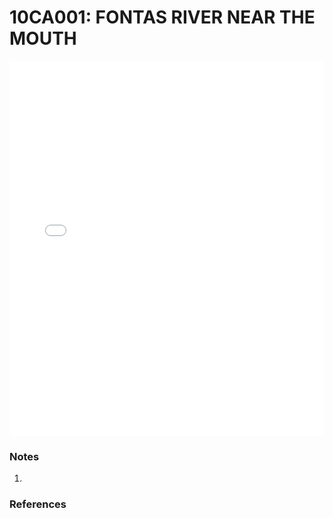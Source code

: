 # 10CA001: FONTAS RIVER NEAR THE MOUTH

<iframe src="/_static/stations/10CA001_fdc.html" width="100%" height="600" frameborder="0"></iframe>

### Notes
1. 

### References

